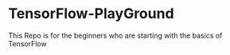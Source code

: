 # TensorFlow-PlayGround
This Repo is for the beginners who are starting with the basics of TensorFlow 
